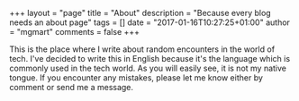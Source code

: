 +++
layout = "page"
title = "About"
description = "Because every blog needs an about page"
tags = []
date = "2017-01-16T10:27:25+01:00"
author = "mgmart"
comments = false
+++


This is the place where I write about random encounters in the world of
tech. I've decided to write this in English because it's the language which is
commonly used in the tech world. As you will easily see, it is not my
native tongue. If you encounter any mistakes, please let me know either by
comment or send me a message.



